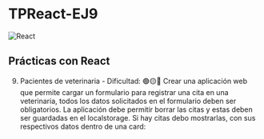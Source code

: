 # TPReact-EJ9

![React](https://diatomenterprises.com/wp-content/uploads/2022/09/reactJS_logo.jpeg)


## Prácticas con React

9. Pacientes de veterinaria - Dificultad: 🟢🟡🔴
Crear una aplicación web que permite cargar un formulario para registrar una cita
en una veterinaria, todos los datos solicitados en el formulario deben ser
obligatorios.
La aplicación debe permitir borrar las citas y estas deben ser guardadas en el
localstorage.
Si hay citas debo mostrarlas, con sus respectivos datos dentro de una card: